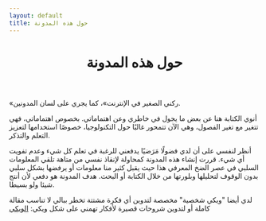 ```yaml
---
layout: default
title: حول هذه المدونة
---
```


<header id="post-header">
	<h1>حول هذه المدونة</h1>
</header>

«ركني الصغير في الإنترنت»، كما يجري على لسان المدونين.

أنوي الكتابة هنا عن بعض ما يجول في خاطري وعن اهتماماتي.
بخصوص اهتماماتي، فهي تتغير مع تغير الفصول، وهي الآن تتمحور غالبًا حول التكنولوجيا،
خصوصًا استخدامها لتعزيز التعلم والتذكر.

أنظر لنفسي  على أن لدي فضولًا مَرَضيًا يدفعني للرغبة في تعلم كل شيء وعدم تفويت أي شيء.
قررت إنشاء هذه المدونة كمحاولة لإنقاذ نفسي من متاهة تلقي المعلومات السلبي في عصر الضخ المعرفي هذا
حيث يقبل كثير منا معلومات أو يرفضها بشكل سلبي بدون الوقوف لتحليلها وبلورتها من خلال الكتابة أو البحث.
هدف المدونة هو دفعي لأن أنتج شيئا ولو بسيطا.

لدي أيضا "ويكي شخصية" مخصصة لتدوين أي فكرة مشتتة تخطر ببالي لا تناسب مقالة كاملة أو لتدوين شروحات قصيرة لأفكار تهمني على شكل ويكي:
[الويكي](curious/)
